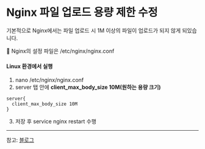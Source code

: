 # Nginx 파일 업로드 용량 제한 수정

기본적으로 Nginx에서는 파일 업로드 시 1M 이상의 파일이 업로드가 되지 않게 되있습니다.

🔮 Nginx의 설정 파일은 /etc/nginx/nginx.conf

#### Linux 환경에서 실행

1. nano /etc/nginx/nginx.conf
2. server 탭 안에 **client_max_body_size 10M(원하는 용량 크기)**

```
server{
  client_max_body_size 10M
}
```

3. 저장 후 service nginx restart 수행









------- 
참고: [블로그](https://storyinglass.tistory.com/11)
